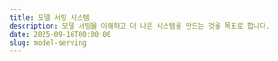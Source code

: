 ```yaml
---
title: 모델 서빙 시스템
description: 모델 서빙을 이해하고 더 나은 시스템을 만드는 것을 목표로 합니다.
date: 2025-09-16T00:00:00
slug: model-serving
---
```

